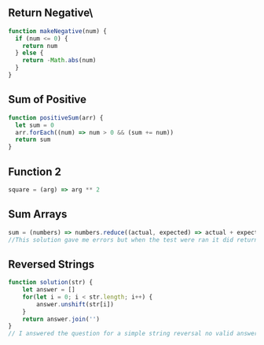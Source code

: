 ## Return Negative\

```js
function makeNegative(num) {
  if (num <= 0) {
    return num
  } else {
    return -Math.abs(num)
  }
}
```

## Sum of Positive

```js
function positiveSum(arr) {
  let sum = 0
  arr.forEach((num) => num > 0 && (sum += num))
  return sum
}
```

## Function 2

```js
square = (arg) => arg ** 2
```

## Sum Arrays

```js
sum = (numbers) => numbers.reduce((actual, expected) => actual + expected, 0)
//This solution gave me errors but when the test were ran it did return back [10, -65] in terminal. I did look up the solution but i wanted to include my code of what was giving me back errors.
```

## Reversed Strings

```js
function solution(str) {
    let answer = []
    for(let i = 0; i < str.length; i++) {
        answer.unshift(str[i])
    }
    return answer.join('')
}
// I answered the question for a simple string reversal no valid answer so here was my solution 
```
